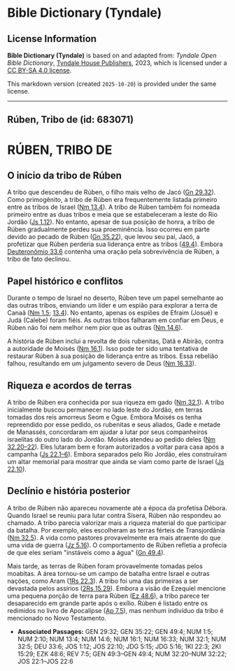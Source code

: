 # Bible Dictionary (Tyndale)

## License Information

**Bible Dictionary (Tyndale)** is based on and adapted from: _Tyndale Open Bible Dictionary_, [Tyndale House Publishers](https://tyndaleopenresources.com/), 2023, which is licensed under a [CC BY-SA 4.0 license](https://creativecommons.org/licenses/by-sa/4.0/legalcode.en).

This markdown version (created `2025-10-20`) is provided under the same license.



--------------------------------

## Rúben, Tribo de (id: 683071)

RÚBEN, TRIBO DE
===============

O início da tribo de Rúben
--------------------------

A tribo que descendeu de Rúben, o filho mais velho de Jacó ([Gn 29\.32](https://ref.ly/Gen29:32)). Como primogênito, a tribo de Rúben era frequentemente listada primeiro entre as tribos de Israel ([Nm 13\.4](https://ref.ly/Num13:4)). A tribo de Rúben também foi nomeada primeiro entre as duas tribos e meia que se estabeleceram a leste do Rio Jordão ([Js 1\.12](https://ref.ly/Josh1:12)). No entanto, apesar de sua posição de honra, a tribo de Rúben gradualmente perdeu sua proeminência. Isso ocorreu em parte devido ao pecado de Rúben ([Gn 35\.22](https://ref.ly/Gen35:22)), que levou seu pai, Jacó, a profetizar que Rúben perderia sua liderança entre as tribos ([49\.4](https://ref.ly/Gen49:4)). Embora [Deuteronômio 33\.6](https://ref.ly/Deut33:6) contenha uma oração pela sobrevivência de Rúben, a tribo de fato declinou.

Papel histórico e conflitos
---------------------------

Durante o tempo de Israel no deserto, Rúben teve um papel semelhante ao das outras tribos, enviando um líder e um espião para explorar a terra de Canaã ([Nm 1\.5](https://ref.ly/Num1:5); [13\.4](https://ref.ly/Num13:4)). No entanto, apenas os espiões de Efraim (Josué) e Judá (Calebe) foram fiéis. As outras tribos falharam em confiar em Deus, e Rúben não foi nem melhor nem pior que as outras ([Nm 14\.6](https://ref.ly/Num14:6)).

A história de Rúben inclui a revolta de dois rubenitas, Datã e Abirão, contra a autoridade de Moisés ([Nm 16\.1](https://ref.ly/Num16:1)). Isso pode ter sido uma tentativa de restaurar Rúben à sua posição de liderança entre as tribos. Essa rebelião falhou, resultando em um julgamento severo de Deus ([Nm 16\.33](https://ref.ly/Num16:33)).

Riqueza e acordos de terras
---------------------------

A tribo de Rúben era conhecida por sua riqueza em gado ([Nm 32\.1](https://ref.ly/Num32:1)). A tribo inicialmente buscou permanecer no lado leste do Jordão, em terras tomadas dos reis amorreus Seom e Ogue. Embora Moisés os tenha repreendido por esse pedido, os rubenitas e seus aliados, Gade e metade de Manassés, concordaram em ajudar a lutar por seus companheiros israelitas do outro lado do Jordão. Moisés atendeu ao pedido deles ([Nm 32\.20–22](https://ref.ly/Num32:20-Num32:22)). Eles lutaram bem e foram autorizados a voltar para casa após a campanha ([Js 22\.1–6](https://ref.ly/Josh22:1-Josh22:6)). Embora separados pelo Rio Jordão, eles construíram um altar memorial para mostrar que ainda se viam como parte de Israel ([Js 22\.10](https://ref.ly/Josh22:10)).

Declínio e história posterior
-----------------------------

A tribo de Rúben não apareceu novamente até a época da profetisa Débora. Quando Israel se reuniu para lutar contra Sísera, Rúben não respondeu ao chamado. A tribo parecia valorizar mais a riqueza material do que participar da batalha. Por exemplo, eles escolheram as terras férteis de Transjordânia ([Nm 32\.5](https://ref.ly/Num32:5)). A vida como pastores provavelmente era mais atraente do que uma vida de guerra ([Jz 5\.16](https://ref.ly/Judg5:16)). O comportamento de Rúben refletia a profecia de que eles seriam "instáveis como a água" ([Gn 49\.4](https://ref.ly/Gen49:4)).

Mais tarde, as terras de Rúben foram provavelmente tomadas pelos moabitas. A área tornou\-se um campo de batalha entre Israel e outras nações, como Aram ([1Rs 22\.3](https://ref.ly/1Kgs22:3)). A tribo foi uma das primeiras a ser devastada pelos assírios ([2Rs 15\.29](https://ref.ly/2Kgs15:29)). Embora a visão de Ezequiel mencione uma pequena porção de terra para Rúben ([Ez 48\.6](https://ref.ly/Ezek48:6)), a tribo parece ter desaparecido em grande parte após o exílio. Rúben é listado entre os redimidos no livro de Apocalipse ([Ap 7\.5](https://ref.ly/Rev7:5)), mas nenhum indivíduo da tribo é mencionado no Novo Testamento.

* **Associated Passages:** GEN 29:32; GEN 35:22; GEN 49:4; NUM 1:5; NUM 2:10; NUM 13:4; NUM 14:6; NUM 16:1; NUM 16:33; NUM 32:1; NUM 32:5; DEU 33:6; JOS 1:12; JOS 22:10; JDG 5:15; JDG 5:16; 1KI 22:3; 2KI 15:29; EZK 48:6; REV 7:5; GEN 49:3–GEN 49:4; NUM 32:20–NUM 32:22; JOS 22:1–JOS 22:6

